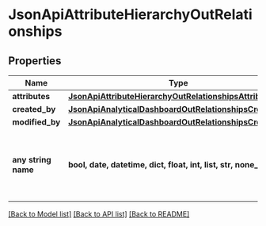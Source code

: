# JsonApiAttributeHierarchyOutRelationships


## Properties
Name | Type | Description | Notes
------------ | ------------- | ------------- | -------------
**attributes** | [**JsonApiAttributeHierarchyOutRelationshipsAttributes**](JsonApiAttributeHierarchyOutRelationshipsAttributes.md) |  | [optional] 
**created_by** | [**JsonApiAnalyticalDashboardOutRelationshipsCreatedBy**](JsonApiAnalyticalDashboardOutRelationshipsCreatedBy.md) |  | [optional] 
**modified_by** | [**JsonApiAnalyticalDashboardOutRelationshipsCreatedBy**](JsonApiAnalyticalDashboardOutRelationshipsCreatedBy.md) |  | [optional] 
**any string name** | **bool, date, datetime, dict, float, int, list, str, none_type** | any string name can be used but the value must be the correct type | [optional]

[[Back to Model list]](../README.md#documentation-for-models) [[Back to API list]](../README.md#documentation-for-api-endpoints) [[Back to README]](../README.md)


